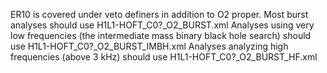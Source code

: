 ER10 is covered under veto definers in addition to O2 proper.
Most burst analyses should use H1L1-HOFT_C0?_O2_BURST.xml
Analyses using very low frequencies (the intermediate mass binary black hole search) should use H1L1-HOFT_C0?_O2_BURST_IMBH.xml
Analyses analyzing high frequencies (above 3 kHz) should use H1L1-HOFT_C0?_O2_BURST_HF.xml